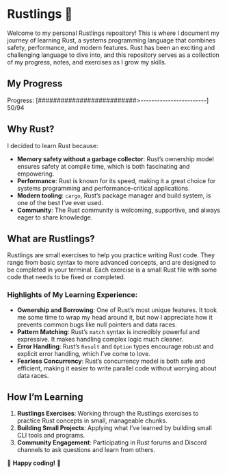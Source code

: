 # Rustlings 🦀

Welcome to my personal Rustlings repository! This is where I document my journey of learning Rust, a systems programming language that combines safety, performance, and modern features. Rust has been an exciting and challenging language to dive into, and this repository serves as a collection of my progress, notes, and exercises as I grow my skills.

## My Progress

Progress: [##########################>------------------------]  50/94

## Why Rust?

I decided to learn Rust because:
- **Memory safety without a garbage collector**: Rust’s ownership model ensures safety at compile time, which is both fascinating and empowering.
- **Performance**: Rust is known for its speed, making it a great choice for systems programming and performance-critical applications.
- **Modern tooling**: `cargo`, Rust’s package manager and build system, is one of the best I’ve ever used.
- **Community**: The Rust community is welcoming, supportive, and always eager to share knowledge.
## What are Rustlings?

Rustlings are small exercises to help you practice writing Rust code. They range from basic syntax to more advanced concepts, and are designed to be completed in your terminal. Each exercise is a small Rust file with some code that needs to be fixed or completed.

### Highlights of My Learning Experience:
- **Ownership and Borrowing**: One of Rust’s most unique features. It took me some time to wrap my head around it, but now I appreciate how it prevents common bugs like null pointers and data races.
- **Pattern Matching**: Rust’s `match` syntax is incredibly powerful and expressive. It makes handling complex logic much cleaner.
- **Error Handling**: Rust’s `Result` and `Option` types encourage robust and explicit error handling, which I’ve come to love.
- **Fearless Concurrency**: Rust’s concurrency model is both safe and efficient, making it easier to write parallel code without worrying about data races.

## How I’m Learning

1. **Rustlings Exercises**: Working through the Rustlings exercises to practice Rust concepts in small, manageable chunks.
2. **Building Small Projects**: Applying what I’ve learned by building small CLI tools and programs.
3. **Community Engagement**: Participating in Rust forums and Discord channels to ask questions and learn from others.

🦀 **Happy coding!** 🦀

